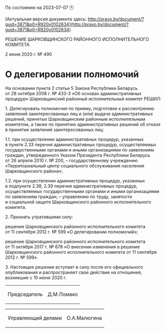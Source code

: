 По состоянию на 2023-07-07 &#x1F550;

[Актуальная версия документа здесь: http://pravo.by/document/?guid=3871&p0=R920v0102634](http://pravo.by/document/?guid=3871&p0=R920v0102634)

<p>РЕШЕНИЕ ШАРКОВЩИНСКОГО РАЙОННОГО ИСПОЛНИТЕЛЬНОГО КОМИТЕТА</p>
<p>2 июня 2020 г. № 490</p>
<h1>О делегировании полномочий</h1>
<p>На основании пункта 2 статьи 5 Закона Республики Беларусь от 28 октября 2008 г. № 433-З «Об основах административных процедур» Шарковщинский районный исполнительный комитет РЕШИЛ:</p>
<p>1. Делегировать полномочия по приему, подготовке к рассмотрению заявлений заинтересованных лиц и (или) выдаче административных решений, принятых Шарковщинским районным исполнительным комитетом, а также по принятию административных решений об отказе в принятии заявлений заинтересованных лиц:</p>
<p>1.1. при осуществлении административных процедур, указанных в пункте 2.33 перечня административных процедур, осуществляемых государственными органами и иными организациями по заявлениям граждан, утвержденного Указом Президента Республики Беларусь от 26 апреля 2010 г. № 200, – государственному учреждению «Территориальный центр социального обслуживания населения Шарковщинского района»;</p>
<p>1.2. при осуществлении административных процедур, указанных в подпункте 2.38, 2.39 перечня административных процедур, осуществляемых государственными органами и иными организациями по заявлениям граждан, – управлению по труду, занятости и социальной защите Шарковщинского районного исполнительного комитета.</p>
<p>2. Признать утратившими силу:</p>
<p>решение Шарковщинского районного исполнительного комитета от 11 сентября 2012 г. № 599 «О делегировании полномочий»;</p>
<p>решение Шарковщинского районного исполнительного комитета от 11 октября 2017 г. № 678 «О внесении изменения в решение Шарковщинского районного исполнительного комитета от 11 сентября 2012 г. № 599».</p>
<p>3. Настоящее решение вступает в силу после его официального опубликования и распространяет свое действие на отношения, возникшие с 10 июня 2020 г.</p>
<p></p>
<table><tr>
<td><p>Председатель</p></td>
<td><p>Д.М.Ломако</p></td>
</tr></table>
<p></p>
<table><tr>
<td><p>Управляющий делами</p></td>
<td><p>О.А.Малюгина</p></td>
</tr></table>
<p></p>